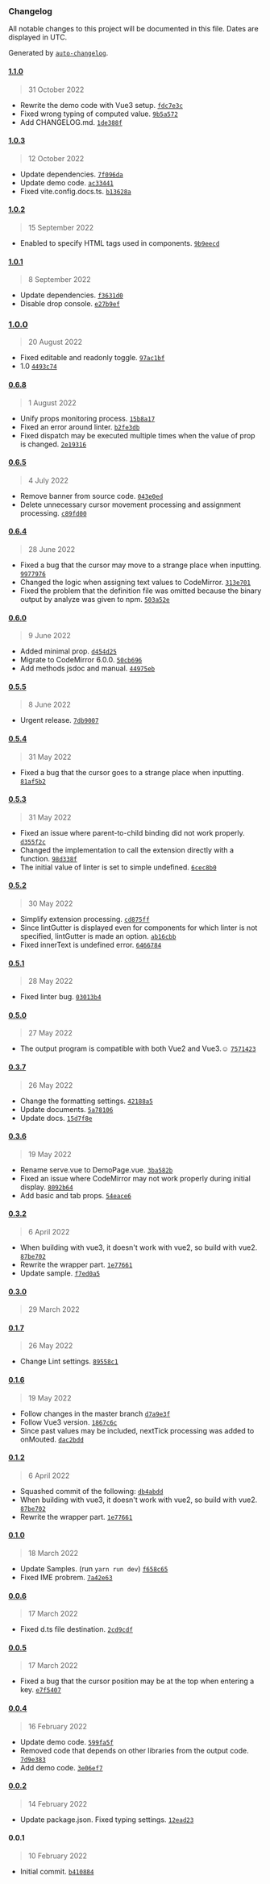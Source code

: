 ### Changelog

All notable changes to this project will be documented in this file. Dates are displayed in UTC.

Generated by [`auto-changelog`](https://github.com/CookPete/auto-changelog).

#### [1.1.0](https://github.com/logue/vue-codemirror6/compare/1.0.3...1.1.0)

> 31 October 2022

- Rewrite the demo code with Vue3 setup. [`fdc7e3c`](https://github.com/logue/vue-codemirror6/commit/fdc7e3c172ff8f1710a74459b1ed7da70420b732)
- Fixed wrong typing of computed value. [`9b5a572`](https://github.com/logue/vue-codemirror6/commit/9b5a572c5a18bfd3cf9cd5f4c0b0866efab9e893)
- Add CHANGELOG.md. [`1de388f`](https://github.com/logue/vue-codemirror6/commit/1de388f5126a6afeaec250adefc82bc709251bbd)

#### [1.0.3](https://github.com/logue/vue-codemirror6/compare/1.0.2...1.0.3)

> 12 October 2022

- Update dependencies. [`7f096da`](https://github.com/logue/vue-codemirror6/commit/7f096da24bfc50c9f2932cac6ad023d3982281bf)
- Update demo code. [`ac33441`](https://github.com/logue/vue-codemirror6/commit/ac33441c2886664c11a91b5b838db74220f0b565)
- Fixed vite.config.docs.ts. [`b13628a`](https://github.com/logue/vue-codemirror6/commit/b13628aeaa29df6c525b899776ae7706cdf800bc)

#### [1.0.2](https://github.com/logue/vue-codemirror6/compare/1.0.1...1.0.2)

> 15 September 2022

- Enabled to specify HTML tags used in components. [`9b9eecd`](https://github.com/logue/vue-codemirror6/commit/9b9eecdb4da434295bf176c4c17d832871aba927)

#### [1.0.1](https://github.com/logue/vue-codemirror6/compare/1.0.0...1.0.1)

> 8 September 2022

- Update dependencies. [`f3631d0`](https://github.com/logue/vue-codemirror6/commit/f3631d0c3c00a07ba8e69916116db1d611397fb9)
- Disable drop console. [`e27b9ef`](https://github.com/logue/vue-codemirror6/commit/e27b9efea75180b3c6031c8e3a06c2bd5cee228b)

### [1.0.0](https://github.com/logue/vue-codemirror6/compare/0.6.8...1.0.0)

> 20 August 2022

- Fixed editable and readonly toggle. [`97ac1bf`](https://github.com/logue/vue-codemirror6/commit/97ac1bf8b24775daefb58af91c318771ea355c8d)
- 1.0 [`4493c74`](https://github.com/logue/vue-codemirror6/commit/4493c744d38002fbca943f43b14985a3ae2c592c)

#### [0.6.8](https://github.com/logue/vue-codemirror6/compare/0.6.5...0.6.8)

> 1 August 2022

- Unify props monitoring process. [`15b8a17`](https://github.com/logue/vue-codemirror6/commit/15b8a171cec652a03800fc9b53c9f3c5b78f74bf)
- Fixed an error around linter. [`b2fe3db`](https://github.com/logue/vue-codemirror6/commit/b2fe3dba9f6edd3167edeeff08f34139e444ecd7)
- Fixed dispatch may be executed multiple times when the value of prop is changed. [`2e19316`](https://github.com/logue/vue-codemirror6/commit/2e193168876e7e0da06695e68176433fd328c0b7)

#### [0.6.5](https://github.com/logue/vue-codemirror6/compare/0.6.4...0.6.5)

> 4 July 2022

- Remove banner from source code. [`043e0ed`](https://github.com/logue/vue-codemirror6/commit/043e0ed0769c0b3bf52777e0d64199e713377418)
- Delete unnecessary cursor movement processing and assignment processing. [`c89fd00`](https://github.com/logue/vue-codemirror6/commit/c89fd0020e241dca2d8292511a2b55ffbece5a82)

#### [0.6.4](https://github.com/logue/vue-codemirror6/compare/0.6.0...0.6.4)

> 28 June 2022

- Fixed a bug that the cursor may move to a strange place when inputting. [`9977976`](https://github.com/logue/vue-codemirror6/commit/9977976678fda8a268a5c998f6bb95bdf0b86a1e)
- Changed the logic when assigning text values to CodeMirror. [`313e701`](https://github.com/logue/vue-codemirror6/commit/313e70196573f9365519a7558cbc0f05c193a000)
- Fixed the problem that the definition file was omitted because the binary output by analyze was given to npm. [`503a52e`](https://github.com/logue/vue-codemirror6/commit/503a52ef7c5077241b72909ee27afb262b52312e)

#### [0.6.0](https://github.com/logue/vue-codemirror6/compare/0.5.5...0.6.0)

> 9 June 2022

- Added minimal prop. [`d454d25`](https://github.com/logue/vue-codemirror6/commit/d454d257c1fd04b765f5fdb555b240395fe030b5)
- Migrate to CodeMirror 6.0.0. [`50cb696`](https://github.com/logue/vue-codemirror6/commit/50cb696dcc3af61d77a7e74ef37041d20bfb71fc)
- Add methods jsdoc and manual. [`44975eb`](https://github.com/logue/vue-codemirror6/commit/44975ebedf76d1179ab2c1835e9f16b8e583a64a)

#### [0.5.5](https://github.com/logue/vue-codemirror6/compare/0.5.4...0.5.5)

> 8 June 2022

- Urgent release. [`7db9007`](https://github.com/logue/vue-codemirror6/commit/7db9007886b5daeea94f7986d256291911b7a55c)

#### [0.5.4](https://github.com/logue/vue-codemirror6/compare/0.5.3...0.5.4)

> 31 May 2022

- Fixed a bug that the cursor goes to a strange place when inputting. [`81af5b2`](https://github.com/logue/vue-codemirror6/commit/81af5b2e950cd972bfe540621fb75a6a8e18d544)

#### [0.5.3](https://github.com/logue/vue-codemirror6/compare/0.5.2...0.5.3)

> 31 May 2022

- Fixed an issue where parent-to-child binding did not work properly. [`d355f2c`](https://github.com/logue/vue-codemirror6/commit/d355f2c7de4437360fdbf021029506d6cce4adba)
- Changed the implementation to call the extension directly with a function. [`98d338f`](https://github.com/logue/vue-codemirror6/commit/98d338f05a48922529f15f9d706f9614447ff1cb)
- The initial value of linter is set to simple undefined. [`6cec8b0`](https://github.com/logue/vue-codemirror6/commit/6cec8b000ce18a44a4077c375285a45df2993931)

#### [0.5.2](https://github.com/logue/vue-codemirror6/compare/0.5.1...0.5.2)

> 30 May 2022

- Simplify extension processing. [`cd875ff`](https://github.com/logue/vue-codemirror6/commit/cd875ffdeffa072c6abb5b4e3964298bd490b582)
- Since lintGutter is displayed even for components for which linter is not specified, lintGutter is made an option. [`ab16cbb`](https://github.com/logue/vue-codemirror6/commit/ab16cbb1472a5b29c572279a303a4baa593f4eb3)
- Fixed innerText is undefined error. [`6466784`](https://github.com/logue/vue-codemirror6/commit/64667849779d0511a472cf8d116ecef8e51f1db8)

#### [0.5.1](https://github.com/logue/vue-codemirror6/compare/0.5.0...0.5.1)

> 28 May 2022

- Fixed linter bug. [`03013b4`](https://github.com/logue/vue-codemirror6/commit/03013b44ce89ba455acafaceac68b2084fe364cf)

#### [0.5.0](https://github.com/logue/vue-codemirror6/compare/0.3.7...0.5.0)

> 27 May 2022

- The output program is compatible with both Vue2 and Vue3.☺ [`7571423`](https://github.com/logue/vue-codemirror6/commit/7571423b0b4f6150300b184b3fc765cb3bf2e21b)

#### [0.3.7](https://github.com/logue/vue-codemirror6/compare/0.3.6...0.3.7)

> 26 May 2022

- Change the formatting settings. [`42188a5`](https://github.com/logue/vue-codemirror6/commit/42188a5de4ddf1163789cdc2fbd255ed19487fad)
- Update documents. [`5a78106`](https://github.com/logue/vue-codemirror6/commit/5a7810681c786020afdac8f5d8da8d15f8ad802c)
- Update docs. [`15d7f8e`](https://github.com/logue/vue-codemirror6/commit/15d7f8e7e1edda995420485160cb9cfd4980fe74)

#### [0.3.6](https://github.com/logue/vue-codemirror6/compare/0.3.2...0.3.6)

> 19 May 2022

- Rename serve.vue to DemoPage.vue. [`3ba582b`](https://github.com/logue/vue-codemirror6/commit/3ba582b6fa24259b49d1f123b79db185ab7e077a)
- Fixed an issue where CodeMirror may not work properly during initial display. [`8092b64`](https://github.com/logue/vue-codemirror6/commit/8092b64039e9a3340624ca4e347151609c933a12)
- Add basic and tab props. [`54eace6`](https://github.com/logue/vue-codemirror6/commit/54eace641678967163fdf93d051181f701167e0e)

#### [0.3.2](https://github.com/logue/vue-codemirror6/compare/0.3.0...0.3.2)

> 6 April 2022

- When building with vue3, it doesn't work with vue2, so build with vue2. [`87be702`](https://github.com/logue/vue-codemirror6/commit/87be702b278df9cf0f5b26bb8307f7a6d592fd73)
- Rewrite the wrapper part. [`1e77661`](https://github.com/logue/vue-codemirror6/commit/1e776619bb5f711a789bbe758d10142725de39aa)
- Update sample. [`f7ed0a5`](https://github.com/logue/vue-codemirror6/commit/f7ed0a507175b6c0d79cf6be55fbd317c5c999b6)

#### [0.3.0](https://github.com/logue/vue-codemirror6/compare/0.1.7...0.3.0)

> 29 March 2022

#### [0.1.7](https://github.com/logue/vue-codemirror6/compare/0.1.6...0.1.7)

> 26 May 2022

- Change Lint settings. [`89558c1`](https://github.com/logue/vue-codemirror6/commit/89558c1ad3a11bc5bd4ee55a11d6bd58022c99eb)

#### [0.1.6](https://github.com/logue/vue-codemirror6/compare/0.1.2...0.1.6)

> 19 May 2022

- Follow changes in the master branch [`d7a9e3f`](https://github.com/logue/vue-codemirror6/commit/d7a9e3f9cfd7580bb78c29f96e1f2c84d77d5801)
- Follow Vue3 version. [`1867c6c`](https://github.com/logue/vue-codemirror6/commit/1867c6c18fdc10f331e1dace37c5773242069150)
- Since past values may be included, nextTick processing was added to onMouted. [`dac2bdd`](https://github.com/logue/vue-codemirror6/commit/dac2bdd1ea935141ed25b93c9882f6ecc871099e)

#### [0.1.2](https://github.com/logue/vue-codemirror6/compare/0.1.0...0.1.2)

> 6 April 2022

- Squashed commit of the following: [`db4abdd`](https://github.com/logue/vue-codemirror6/commit/db4abdddda262a7fa4f69f028b423d13442cec68)
- When building with vue3, it doesn't work with vue2, so build with vue2. [`87be702`](https://github.com/logue/vue-codemirror6/commit/87be702b278df9cf0f5b26bb8307f7a6d592fd73)
- Rewrite the wrapper part. [`1e77661`](https://github.com/logue/vue-codemirror6/commit/1e776619bb5f711a789bbe758d10142725de39aa)

#### [0.1.0](https://github.com/logue/vue-codemirror6/compare/0.0.6...0.1.0)

> 18 March 2022

- Update Samples. (run `yarn run dev`) [`f658c65`](https://github.com/logue/vue-codemirror6/commit/f658c654f2910a133914f2fa0fdc8206dadb7232)
- Fixed IME probrem. [`7a42e63`](https://github.com/logue/vue-codemirror6/commit/7a42e63f75748039ebb082732fe46cd7967f32d7)

#### [0.0.6](https://github.com/logue/vue-codemirror6/compare/0.0.5...0.0.6)

> 17 March 2022

- Fixed d.ts file destination. [`2cd9cdf`](https://github.com/logue/vue-codemirror6/commit/2cd9cdf3f0658d62ae434600e4e8cda14c407a47)

#### [0.0.5](https://github.com/logue/vue-codemirror6/compare/0.0.4...0.0.5)

> 17 March 2022

- Fixed a bug that the cursor position may be at the top when entering a key. [`e7f5407`](https://github.com/logue/vue-codemirror6/commit/e7f5407c76185cc805c10fc0366c5e6dff5f44f6)

#### [0.0.4](https://github.com/logue/vue-codemirror6/compare/0.0.2...0.0.4)

> 16 February 2022

- Update demo code. [`599fa5f`](https://github.com/logue/vue-codemirror6/commit/599fa5f4d87cc7783c98f56a9436a314b368fb64)
- Removed code that depends on other libraries from the output code. [`7d9e383`](https://github.com/logue/vue-codemirror6/commit/7d9e383c17f31ed8721f94711e7cd1dc595f9e07)
- Add demo code. [`3e06ef7`](https://github.com/logue/vue-codemirror6/commit/3e06ef70f5ed30fce5a6cb72add2b41fea2745fe)

#### [0.0.2](https://github.com/logue/vue-codemirror6/compare/0.0.1...0.0.2)

> 14 February 2022

- Update package.json. Fixed typing settings. [`12ead23`](https://github.com/logue/vue-codemirror6/commit/12ead23c53c0a5ebc5a68c3bee7b192b587efafc)

#### 0.0.1

> 10 February 2022

- Initial commit. [`b410884`](https://github.com/logue/vue-codemirror6/commit/b41088482f82615e9380e6231a59a39387d172a2)
